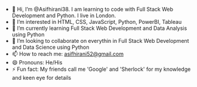 - 👋 Hi, I’m @Asifhirani38. I am learning to code with Full Stack Web Development and Python. I live in London. 
- 👀 I’m interested in HTML, CSS, JavaScript, Python, PowerBI, Tableau
- 🌱 I’m currently learning Full Stack Web Development and Data Analysis using Python
- 💞️ I’m looking to collaborate on everythin in Full Stack Web Development and Data Science using Python
- 📫 How to reach me: asifhirani52@gmail.com
- 😄 Pronouns: He/His
- ⚡ Fun fact: My friends call me 'Google' and 'Sherlock' for my knowledge and keen eye for details

<!---
Asifhirani38/Asifhirani38 is a ✨ special ✨ repository because its `README.md` (this file) appears on your GitHub profile.
You can click the Preview link to take a look at your changes.
--->
